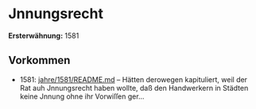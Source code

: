 # Jnnungsrecht

**Ersterwähnung:** 1581

## Vorkommen
- 1581: [jahre/1581/README.md](../jahre/1581/README.md) – Hätten derowegen kapituliert, weil der Rat auh
Jnnungsrecht haben wollte, daß den Handwerkern in
Städten keine Jnnung ohne ihr Vorwiſſen ger...
